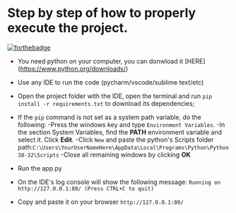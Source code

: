 # Step by step of how to properly execute the project.

[![forthebadge](https://forthebadge.com/images/badges/made-with-python.svg)](https://forthebadge.com)

- You need python on your computer, you can donwload it [HERE] (https://www.python.org/downloads/)

- Use any IDE to run the code (pycharm/vscode/sublime text/etc)

- Open the project folder with the IDE, open the terminal and run `pip install -r requirements.txt`
to download its dependencies;

- If the `pip` command is not set as a system path variable, do the following:
  -Press the windows key and type `Environment Variables`.
  -In the section System Variables, find the **PATH** environment variable and select it. Click **Edit**.
  -Click  `New` and paste the python's Scripts folder path:`C:\Users\YourUserNameHere\AppData\Local\Programs\Python\Python38-32\Scripts`
  -Close all remaining windows by clicking **OK**

- Run the app.py

- On the IDE's log console will show the following message:
`Running on http://127.0.0.1:80/ (Press CTRL+C to quit)`

- Copy and paste it on your browser  `http://127.0.0.1:80/`

 
